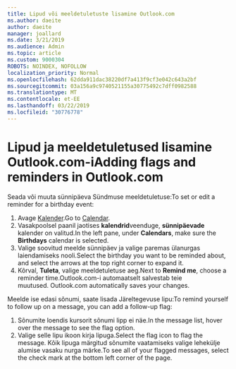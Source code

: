 ```yaml
---
title: Lipud või meeldetuletuste lisamine Outlook.com
ms.author: daeite
author: daeite
manager: joallard
ms.date: 3/21/2019
ms.audience: Admin
ms.topic: article
ms.custom: 9000304
ROBOTS: NOINDEX, NOFOLLOW
localization_priority: Normal
ms.openlocfilehash: 62dda911dac38220df7a413f9cf3e042c643a2bf
ms.sourcegitcommit: 03a156a9c9740521155a30775492c7dff0982588
ms.translationtype: MT
ms.contentlocale: et-EE
ms.lasthandoff: 03/22/2019
ms.locfileid: "30776778"
---
```

# <a name="adding-flags-and-reminders-in-outlookcom"></a><span data-ttu-id="97af8-102">Lipud ja meeldetuletused lisamine Outlook.com-i</span><span class="sxs-lookup"><span data-stu-id="97af8-102">Adding flags and reminders in Outlook.com</span></span>

<span data-ttu-id="97af8-103">Seada või muuta sünnipäeva Sündmuse meeldetuletuse:</span><span class="sxs-lookup"><span data-stu-id="97af8-103">To set or edit a reminder for a birthday event:</span></span>

1. <span data-ttu-id="97af8-104">Avage [Kalender](https://outlook.live.com/calendar/).</span><span class="sxs-lookup"><span data-stu-id="97af8-104">Go to [Calendar](https://outlook.live.com/calendar/).</span></span>
1. <span data-ttu-id="97af8-105">Vasakpoolsel paanil jaotises **kalendrid**veenduge, **sünnipäevade** kalender on valitud.</span><span class="sxs-lookup"><span data-stu-id="97af8-105">In the left pane, under **Calendars**, make sure the **Birthdays** calendar is selected.</span></span>
1. <span data-ttu-id="97af8-106">Valige soovitud meelde sünnipäev ja valige paremas ülanurgas laiendamiseks nooli.</span><span class="sxs-lookup"><span data-stu-id="97af8-106">Select the birthday you want to be reminded about, and select the arrows at the top right corner to expand it.</span></span>
1. <span data-ttu-id="97af8-107">Kõrval, **Tuleta**, valige meeldetuletuse aeg.</span><span class="sxs-lookup"><span data-stu-id="97af8-107">Next to **Remind me**, choose a reminder time.</span></span><span data-ttu-id="97af8-108">Outlook.com-i automaatselt salvestab teie muutused.</span><span class="sxs-lookup"><span data-stu-id="97af8-108"> Outlook.com automatically saves your changes.</span></span>

<span data-ttu-id="97af8-109">Meelde ise edasi sõnumi, saate lisada Järeltegevuse lipu:</span><span class="sxs-lookup"><span data-stu-id="97af8-109">To remind yourself to follow up on a message, you can add a follow-up flag:</span></span>

1. <span data-ttu-id="97af8-110">Sõnumite loendis kursorit sõnumi lipp ei näe.</span><span class="sxs-lookup"><span data-stu-id="97af8-110">In the message list, hover over the message to see the flag option.</span></span>
1. <span data-ttu-id="97af8-111">Valige selle lipu ikoon kirja lipuga.</span><span class="sxs-lookup"><span data-stu-id="97af8-111">Select the flag icon to flag the message.</span></span> <span data-ttu-id="97af8-112">Kõik lipuga märgitud sõnumite vaatamiseks valige lehekülje alumise vasaku nurga märke.</span><span class="sxs-lookup"><span data-stu-id="97af8-112">To see all of your flagged messages, select the check mark at the bottom left corner of the page.</span></span>